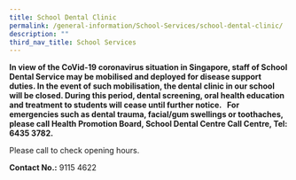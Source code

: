 ```yaml
---
title: School Dental Clinic
permalink: /general-information/School-Services/school-dental-clinic/
description: ""
third_nav_title: School Services
---
```

**In view of the CoVid-19 coronavirus situation in Singapore, staff of School Dental Service may be mobilised and deployed for disease support duties. In the event of such mobilisation, the dental clinic in our school will be closed. During this period, dental screening, oral health education and treatment to students will cease until further notice.   For emergencies such as dental trauma, facial/gum swellings or toothaches, please call Health Promotion Board, School Dental Centre Call Centre, Tel: 6435 3782.**

  

  
Please call to check opening hours.  
  
**Contact No.:** 9115 4622